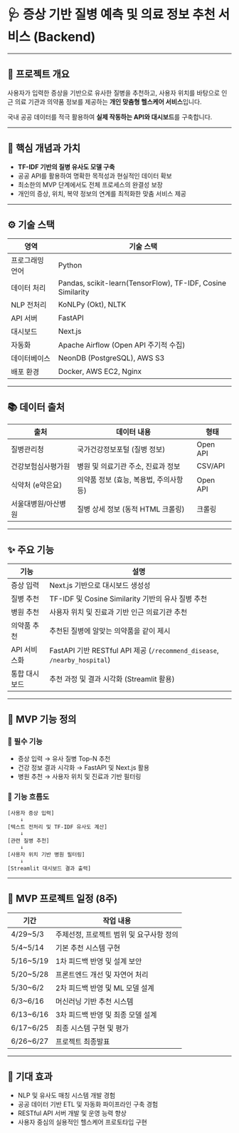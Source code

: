 # 🩺 증상 기반 질병 예측 및 의료 정보 추천 서비스 (Backend)

---

## 📌 프로젝트 개요

사용자가 입력한 증상을 기반으로 유사한 질병을 추천하고, 사용자 위치를 바탕으로 인근 의료 기관과 의약품 정보를 제공하는 **개인 맞춤형 헬스케어 서비스**입니다.

국내 공공 데이터를 적극 활용하여 **실제 작동하는 API와 대시보드**를 구축합니다.

---

## 🚀 핵심 개념과 가치

- **TF-IDF 기반의 질병 유사도 모델 구축**
- 공공 API를 활용하여 명확한 목적성과 현실적인 데이터 확보
- 최소한의 MVP 단계에서도 전체 프로세스의 완결성 보장
- 개인의 증상, 위치, 복약 정보의 연계를 최적화한 맞춤 서비스 제공

---

## ⚙️ 기술 스택

| 영역        | 기술 스택                                  |
|-------------|-------------------------------------------|
| 프로그래밍 언어  | Python                                    |
| 데이터 처리    | Pandas, scikit-learn(TensorFlow), TF-IDF, Cosine Similarity |
| NLP 전처리   | KoNLPy (Okt), NLTK                        |
| API 서버    | FastAPI                                   |
| 대시보드     | Next.js                    |
| 자동화       | Apache Airflow (Open API 주기적 수집)      |
| 데이터베이스   | NeonDB (PostgreSQL), AWS S3               |
| 배포 환경     | Docker, AWS EC2, Nginx                   |

---

## 📚 데이터 출처

| 출처             | 데이터 내용                                  | 형태        |
|-----------------|-------------------------------------------|-----------|
| 질병관리청         | 국가건강정보포털 (질병 정보)                    | Open API  |
| 건강보험심사평가원  | 병원 및 의료기관 주소, 진료과 정보                | CSV/API   |
| 식약처 (e약은요)   | 의약품 정보 (효능, 복용법, 주의사항 등)            | Open API  |
| 서울대병원/아산병원 | 질병 상세 정보 (동적 HTML 크롤링)                | 크롤링      |

---

## ✨ 주요 기능

| 기능          | 설명                                     |
|--------------|----------------------------------------|
| 증상 입력      | Next.js 기반으로 대시보드 생성성      |
| 질병 추천      | TF-IDF 및 Cosine Similarity 기반의 유사 질병 추천 |
| 병원 추천      | 사용자 위치 및 진료과 기반 인근 의료기관 추천     |
| 의약품 추천    | 추천된 질병에 알맞는 의약품을 같이 제시           |
| API 서비스화  | FastAPI 기반 RESTful API 제공 (`/recommend_disease`, `/nearby_hospital`) |
| 통합 대시보드  | 추천 과정 및 결과 시각화 (Streamlit 활용)        |

---

## 📌 MVP 기능 정의

### 🎯 필수 기능
- 증상 입력 → 유사 질병 Top-N 추천
- 건강 정보 결과 시각화 → FastAPI 및 Next.js 활용
- 병원 추천 → 사용자 위치 및 진료과 기반 필터링

### 🔄 기능 흐름도
```
[사용자 증상 입력]
    ↓
[텍스트 전처리 및 TF-IDF 유사도 계산]
    ↓
[관련 질병 추천]
    ↓
[사용자 위치 기반 병원 필터링]
    ↓
[Streamlit 대시보드 결과 출력]
```

---

## 📆 MVP 프로젝트 일정 (8주)

| 기간 | 작업 내용                          |
|------|--------------------------------|
| 4/29~5/3  | 주제선정, 프로젝트 범위 및 요구사항 정의    |
| 5/4~5/14  | 기본 추천 시스템 구현              |
| 5/16~5/19    | 1차 피드백 반영 및 설계 보안            |
| 5/20~5/28    | 프론트엔드 개선 및 자연어 처리          |
| 5/30~6/2    | 2차 피드백 반영 및 ML 모델 설계          |
| 6/3~6/16    | 머신러닝 기반 추천 시스템             |
| 6/13~6/16   | 3차 피드백 반영 및 최종 모델 설계      |
| 6/17~6/25   | 최종 시스템 구현 및 평가                 |
| 6/26~6/27   | 프로젝트 최종발표                   |

---

## 🚩 기대 효과

- NLP 및 유사도 매칭 시스템 개발 경험
- 공공 데이터 기반 ETL 및 자동화 파이프라인 구축 경험
- RESTful API 서버 개발 및 운영 능력 향상
- 사용자 중심의 실용적인 헬스케어 프로토타입 구현
